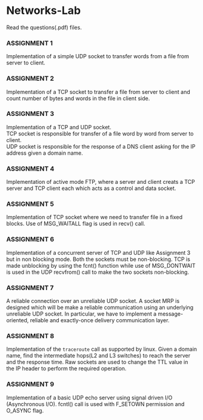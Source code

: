 # Networks-Lab

Read the questions(.pdf) files.

### ASSIGNMENT 1
Implementation of a simple UDP socket to transfer words from a file from server to client.


### ASSIGNMENT 2
Implementation of a TCP socket to transfer a file from server to client and count number of bytes and words in the file in client side.


### ASSIGNMENT 3
Implementation of a TCP and UDP socket.  
TCP socket is responsible for transfer of a file word by word from server to client.  
UDP socket is responsible for the response of a DNS client asking for the IP address given a domain name.


### ASSIGNMENT 4
Implementation of active mode FTP, where a server and client creats a TCP server and TCP client each which acts as a control and data socket.


### ASSIGNMENT 5
Implementation of TCP socket where we need to transfer file in a fixed blocks. Use of MSG_WAITALL flag is used in recv() call.


### ASSIGNMENT 6
Implementation of a concurrent server of TCP and UDP like Assignment 3 but in non blocking mode. Both the sockets must be non-blocking. TCP is made unblocking by using the fcnt() function while use of MSG_DONTWAIT is used in the UDP recvfrom() call to make the two sockets non-blocking.


### ASSIGNMENT 7
A reliable connection over an unreliable UDP socket. A socket MRP is designed which will be make a reliable communication using an underlying unreliable UDP socket. In particular, we have to implement a message-oriented, reliable and exactly-once delivery communication layer.


### ASSIGNMENT 8
Implementation of the `traceroute` call as supported by linux. Given a domain name, find the intermediate hops(L2 and L3 switches) to reach the server and the response time. Raw sockets are used to change the TTL value in the IP header to perform the required operation.


### ASSIGNMENT 9
Implementation of a basic UDP echo server using signal driven I/O (Asynchronous I/O). fcntl() call is used with F_SETOWN permission and O_ASYNC flag.
